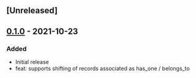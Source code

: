 ## [Unreleased]

## [0.1.0] - 2021-10-23

### Added

- Initial release
- feat: supports shifting of records associated as has_one / belongs_to

[0.1.0]: https://github.com/pboling/shiftable/releases/tag/v0.1.0